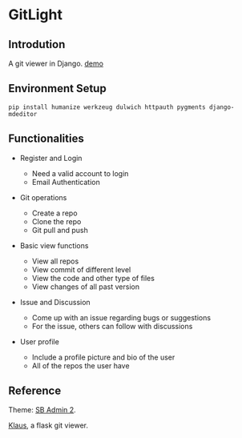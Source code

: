 # GitLight

## Introdution

A git viewer in Django. [demo](http://3.20.246.26/)

## Environment Setup

`pip install humanize werkzeug dulwich httpauth pygments django-mdeditor `

## Functionalities

* Register and Login
	* Need a valid account to login
	* Email Authentication

* Git operations
	* Create a repo
	* Clone the repo
	* Git pull and push

* Basic view functions
	* View all repos
	* View commit of different level
	* View the code and other type of files
	* View changes of all past version

* Issue and Discussion
	* Come up with an issue regarding bugs or suggestions
	* For the issue, others can follow with discussions

* User profile
	* Include a profile picture and bio of the user
	* All of the repos the user have

## Reference

Theme: [SB Admin 2](https://github.com/StartBootstrap/startbootstrap-sb-admin-2).

[Klaus](https://github.com/jonashaag/klaus), a flask git viewer.

